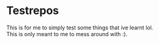 # Testrepos
This is for me to simply test some things that ive learnt lol.
<br>
This is only meant to me to mess around with :).

